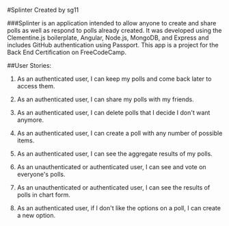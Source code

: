 #Splinter
Created by sg11

###Splinter is an application intended to allow anyone to create and share polls as well as respond to polls already created. It was developed using the Clementine.js boilerplate, Angular, Node.js, MongoDB, and Express and includes GitHub authentication using Passport. This app is a project for the Back End Certification on FreeCodeCamp.

##User Stories:
 1. As an authenticated user, I can keep my polls and come back later to access them.

 2. As an authenticated user, I can share my polls with my friends.

 3. As an authenticated user, I can delete polls that I decide I don't want anymore.
 
 4. As an authenticated user, I can create a poll with any number of possible items.
 
 5. As an authenticated user, I can see the aggregate results of my polls.

 6. As an unauthenticated or authenticated user, I can see and vote on everyone's polls.
 
 7. As an unauthenticated or authenticated user, I can see the results of polls in chart form. 

 8. As an authenticated user, if I don't like the options on a poll, I can create a new option.


